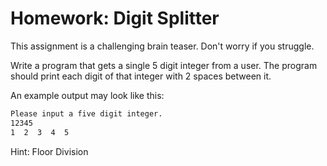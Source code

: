 # Homework: Digit Splitter
This assignment is a challenging brain teaser. Don't worry if you struggle.

Write a program that gets a single 5 digit integer from a user. The program should print each digit of that integer 
with 2 spaces between it.

An example output may look like this: 

```bash
Please input a five digit integer. 
12345 
1  2  3  4  5 
```

Hint: Floor Division
